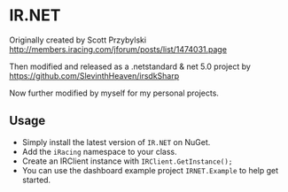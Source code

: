 # IR.NET

Originally created by Scott Przybylski http://members.iracing.com/jforum/posts/list/1474031.page

Then modified and released as a .netstandard & net 5.0 project by https://github.com/SlevinthHeaven/irsdkSharp

Now further modified by myself for my personal projects.

## Usage
- Simply install the latest version of `IR.NET` on NuGet.
- Add the `iRacing` namespace to your class.
- Create an IRClient instance with `IRClient.GetInstance();`
- You can use the dashboard example project `IRNET.Example` to help get started.

